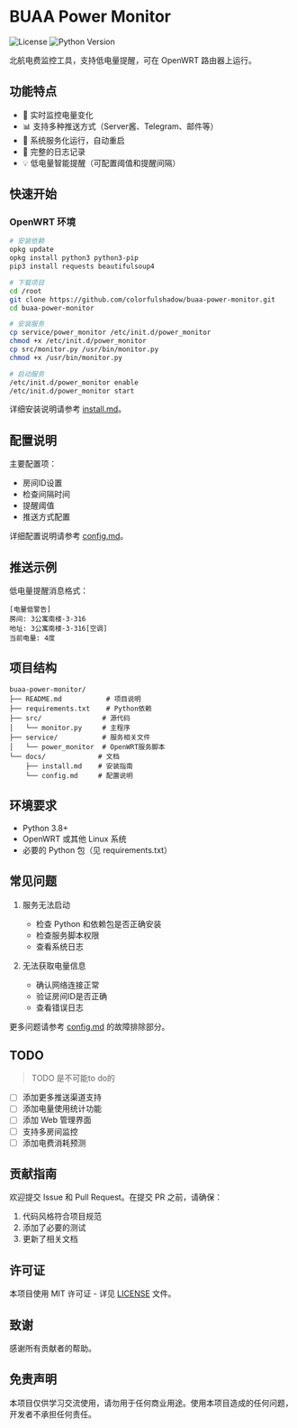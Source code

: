 # BUAA Power Monitor

![License](https://img.shields.io/github/license/colorfulshadow/buaa-power-monitor)
![Python Version](https://img.shields.io/badge/python-3.8%2B-blue)

北航电费监控工具，支持低电量提醒，可在 OpenWRT 路由器上运行。

## 功能特点

- 🔌 实时监控电量变化
- 📊 支持多种推送方式（Server酱、Telegram、邮件等）
- 🔄 系统服务化运行，自动重启
- 📝 完整的日志记录
- 💡 低电量智能提醒（可配置阈值和提醒间隔）

## 快速开始

### OpenWRT 环境

```bash
# 安装依赖
opkg update
opkg install python3 python3-pip
pip3 install requests beautifulsoup4

# 下载项目
cd /root
git clone https://github.com/colorfulshadow/buaa-power-monitor.git
cd buaa-power-monitor

# 安装服务
cp service/power_monitor /etc/init.d/power_monitor
chmod +x /etc/init.d/power_monitor
cp src/monitor.py /usr/bin/monitor.py
chmod +x /usr/bin/monitor.py

# 启动服务
/etc/init.d/power_monitor enable
/etc/init.d/power_monitor start
```

详细安装说明请参考 [install.md](docs/install.md)。

## 配置说明

主要配置项：
- 房间ID设置
- 检查间隔时间
- 提醒阈值
- 推送方式配置

详细配置说明请参考 [config.md](docs/config.md)。

## 推送示例

低电量提醒消息格式：
```
[电量低警告]
房间: 3公寓南楼-3-316
地址: 3公寓南楼-3-316[空调]
当前电量: 4度
```

## 项目结构

```
buaa-power-monitor/
├── README.md           # 项目说明
├── requirements.txt    # Python依赖
├── src/               # 源代码
│   └── monitor.py     # 主程序
├── service/           # 服务相关文件
│   └── power_monitor  # OpenWRT服务脚本
└── docs/             # 文档
    ├── install.md    # 安装指南
    └── config.md     # 配置说明
```

## 环境要求

- Python 3.8+
- OpenWRT 或其他 Linux 系统
- 必要的 Python 包（见 requirements.txt）

## 常见问题

1. 服务无法启动
   - 检查 Python 和依赖包是否正确安装
   - 检查服务脚本权限
   - 查看系统日志

2. 无法获取电量信息
   - 确认网络连接正常
   - 验证房间ID是否正确
   - 查看错误日志

更多问题请参考 [config.md](docs/config.md) 的故障排除部分。

## TODO

> TODO 是不可能to do的
- [ ] 添加更多推送渠道支持
- [ ] 添加电量使用统计功能
- [ ] 添加 Web 管理界面
- [ ] 支持多房间监控
- [ ] 添加电费消耗预测

## 贡献指南

欢迎提交 Issue 和 Pull Request。在提交 PR 之前，请确保：

1. 代码风格符合项目规范
2. 添加了必要的测试
3. 更新了相关文档

## 许可证

本项目使用 MIT 许可证 - 详见 [LICENSE](LICENSE) 文件。

## 致谢

感谢所有贡献者的帮助。

## 免责声明

本项目仅供学习交流使用，请勿用于任何商业用途。使用本项目造成的任何问题，开发者不承担任何责任。
